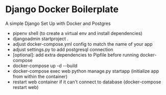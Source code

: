 # Django Docker Boilerplate

A simple Django Set Up with Docker and Postgres

- pipenv shell (to create a virtual env and install dependencies)
- djangoadmin startproject <your-project-name> . 
- adjust docker-compose.yml config to match the name of your app
- adjust settings.py to add postgresql connection
- [optional]: add extra dependencies to Pipfile before running docker-compose
- docker-compose up -d --build
- docker-compose exec web python manage.py startapp <your-app-name> (initialize app from within the container)
- restart web container if it can't connect to database (docker-compose restart web)
